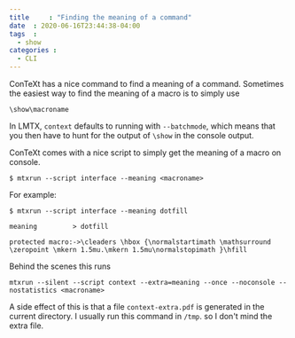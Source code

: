 ```yaml
---
title     : "Finding the meaning of a command"
date  : 2020-06-16T23:44:38-04:00
tags  :
  - show
categories :
  - CLI
---
```


ConTeXt has a nice command to find a meaning of a command. Sometimes the
easiest way to find the meaning of a macro is to simply use

<pre><code><span class="Statement">\show\macroname</span></code></pre>

In LMTX, `context` defaults to running with `--batchmode`, which means that
you then have to hunt for the output of `\show` in the console output. 

ConTeXt comes with a nice script to simply get the meaning of a macro on
console.

```
$ mtxrun --script interface --meaning <macroname>
```

For example:

```
$ mtxrun --script interface --meaning dotfill

meaning         > dotfill

protected macro:->\cleaders \hbox {\normalstartimath \mathsurround \zeropoint \mkern 1.5mu.\mkern 1.5mu\normalstopimath }\hfill 
```

Behind the scenes this runs

```
mtxrun --silent --script context --extra=meaning --once --noconsole --nostatistics <macroname>
```

A side effect of this is that a file `context-extra.pdf` is generated in the
current directory. I usually run this command in `/tmp`. so I don't mind the
extra file. 
